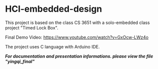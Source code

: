 # HCI-embedded-design
This project is based on the class CS 3651 with a solo-embedded class project "Timed Lock Box".

Final Demo Video: https://www.youtube.com/watch?v=GxOcw-LWz4o

The project uses C language with Arduino IDE.

 _**For documentation and presentation informations. please view the file "yingqi_final"**_
